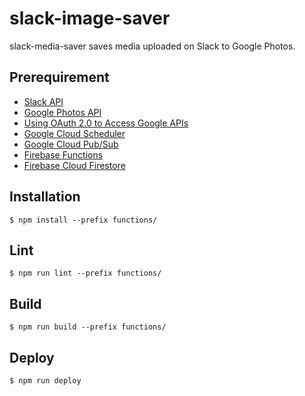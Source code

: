 # slack-image-saver
slack-media-saver saves media uploaded on Slack to Google Photos.

## Prerequirement
- [Slack API](https://api.slack.com)
- [Google Photos API](https://developers.google.com/photos)
- [Using OAuth 2.0 to Access Google APIs](https://developers.google.com/identity/protocols/OAuth2)
- [Google Cloud Scheduler](https://cloud.google.com/scheduler)
- [Google Cloud Pub/Sub](https://cloud.google.com/pubsub/docs/overview)
- [Firebase Functions](https://firebase.google.com/docs/functions/pubsub-events)
- [Firebase Cloud Firestore](https://firebase.google.com/docs/firestore)

## Installation

```
$ npm install --prefix functions/
```

## Lint

```
$ npm run lint --prefix functions/
```

## Build

```
$ npm run build --prefix functions/
```

## Deploy

```
$ npm run deploy
```